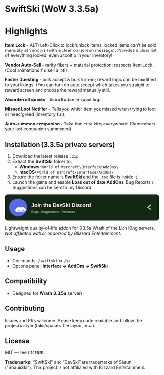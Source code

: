 # SwiftSki (WoW 3.3.5a)

# Highlights
**Item Lock** - ALT+Left-Click to lock/unlock items; locked items can’t be sold manually at vendors (with a clear on-screen message).
Provides a clear list of everything locked, even a tooltip in your inventory!

**Vendor Auto-Sell** - rarity filters + material protection; respects Item Lock. (Cool animations if u sell a lot!)

**Faster Questing** - bulk accept & bulk turn-in; reward logic can be modified to your likings. (You can turn on auto accept which takes you straight to reward screen and choose the reward manually still.

**Abandon all quests** - Extra Button in quest log.

**Missed Loot Notifier** - Tells you which item you missed when trying to loot or need/greed (inventory full).

**Auto-summon companion** - Take that cute kitty everywhere! (Remembers your last companion summoned)

## Installation (3.3.5a private servers)
1. Download the latest release `.zip`.
2. Extract the **SwiftSki** folder to:
   - **Windows:** `World of Warcraft\Interface\AddOns\`
   - **macOS:** `World of Warcraft/Interface/AddOns/`
3. Ensure the folder name is **SwiftSki** and the `.toc` file is inside it.
4. Launch the game and enable **Load out of date AddOns**.
Bug Reports / Suggestions can be sent to my Discord.

<p align="center">
  <a href="https://discord.gg/Z38qyNdqpX">
    <img src="assets/devski-discord-banner.svg" alt="Join the DevSki Discord" />
  </a>
</p>

Lightweight quality-of-life addon for 3.3.5a Wrath of the Lich King servers.  
_Not affiliated with or endorsed by Blizzard Entertainment._

## Usage
- Commands: `/swiftski` or `/ss`.
- Options panel: **Interface → AddOns → SwiftSki**

## Compatibility
- Designed for **Wrath 3.3.5a** servers.

## Contributing
Issues and PRs welcome. Please keep code readable and follow the project’s style (tabs/spaces, file layout, etc.).

## License
MIT — see `LICENSE`.

**Trademarks:** “SwiftSki” and “DevSki” are trademarks of Shaun (“ShaunSki”). This project is not affiliated with Blizzard Entertainment.
